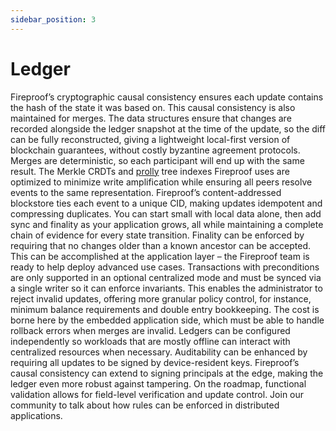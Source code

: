 ```yaml
---
sidebar_position: 3
---
```

# Ledger

Fireproof’s cryptographic causal consistency ensures each update contains the hash of the state it was based on. This causal consistency is also maintained for merges. The data structures ensure that changes are recorded alongside the ledger snapshot at the time of the update, so the diff can be fully reconstructed, giving a lightweight local-first version of blockchain guarantees, without costly byzantine agreement protocols.
Merges are deterministic, so each participant will end up with the same result. The Merkle CRDTs and [prolly](https://0fps.net/2020/12/19/peer-to-peer-ordered-search-indexes/) tree indexes Fireproof uses are optimized to minimize write amplification while ensuring all peers resolve events to the same representation.
Fireproof’s content-addressed blockstore ties each event to a unique CID, making updates idempotent and compressing duplicates. You can start small with local data alone, then add sync and finality as your application grows, all while maintaining a complete chain of evidence for every state transition.
Finality can be enforced by requiring that no changes older than a known ancestor can be accepted. This can be accomplished at the application layer – the Fireproof team is ready to help deploy advanced use cases.
Transactions with preconditions are only supported in an optional centralized mode and must be synced via a single writer so it can enforce invariants. This enables the administrator to reject invalid updates, offering more granular policy control, for instance, minimum balance requirements and double entry bookkeeping. The cost is borne here by the embedded application side, which must be able to handle rollback errors when merges are invalid. Ledgers can be configured independently so workloads that are mostly offline can interact with centralized resources when necessary.
Auditability can be enhanced by requiring all updates to be signed by device-resident keys. Fireproof’s causal consistency can extend to signing principals at the edge, making the ledger even more robust against tampering. On the roadmap, functional validation allows for field-level verification and update control. Join our community to talk about how rules can be enforced in distributed applications. 
